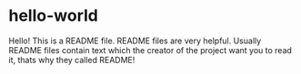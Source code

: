 # hello-world
Hello!
This is a README file.
README files are very helpful.
Usually README files contain text which the creator of the project want you to read it, thats why they called README!

